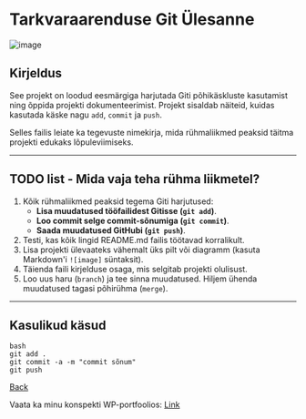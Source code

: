 # Tarkvaraarenduse Git Ülesanne
<a name="readme-top"></a>
![image](https://github.com/user-attachments/assets/3049f90d-e68f-46ef-b0a1-42528073fe65)

## Kirjeldus
See projekt on loodud eesmärgiga harjutada Giti põhikäskluste kasutamist ning õppida projekti dokumenteerimist. Projekt sisaldab näiteid, kuidas kasutada käske nagu `add`, `commit` ja `push`.

Selles failis leiate ka tegevuste nimekirja, mida rühmaliikmed peaksid täitma projekti edukaks lõpuleviimiseks.

---

## TODO list - Mida vaja teha rühma liikmetel?
1. Kõik rühmaliikmed peaksid tegema Giti harjutused:
    - **Lisa muudatused tööfailidest Gitisse (`git add`)**.
    - **Loo commit selge commit-sõnumiga (`git commit`)**.
    - **Saada muudatused GitHubi (`git push`)**.
2. Testi, kas kõik lingid README.md failis töötavad korralikult.
3. Lisa projekti ülevaateks vähemalt üks pilt või diagramm (kasuta Markdown'i `![image]` süntaksit).
4. Täienda faili kirjelduse osaga, mis selgitab projekti olulisust.
5. Loo uus haru (`branch`) ja tee sinna muudatused. Hiljem ühenda muudatused tagasi põhirühma (`merge`).

---

## Kasulikud käsud
```
bash
git add .
git commit -a -m "commit sõnum"
git push
  ```
  <a href= "#readme-top">Back</a>

  Vaata ka minu konspekti WP-portfoolios:
  <a href= "https://evgeniyvasiliev24.thkit.ee/wp/" target="_blank">Link</a>
